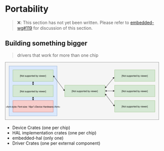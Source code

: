 # Portability

> ❌: This section has not yet been written. Please refer to [embedded-wg#119](https://github.com/rust-lang-nursery/embedded-wg/issues/119) for discussion of this section.

## Building something bigger

> drivers that work for more than one chip

![](./../assets/embedded-hal.svg)

* Device Crates (one per chip)
* HAL implementation crates (one per chip)
* embedded-hal (only one)
* Driver Crates (one per external component)
